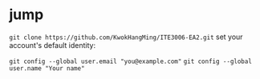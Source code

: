 # jump
```git clone https://github.com/KwokHangMing/ITE3006-EA2.git```
set your account's default identity:

```git config --global user.email "you@example.com"``` 
```git config --global user.name "Your name"```
